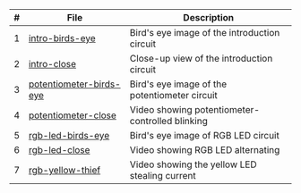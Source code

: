 |   #   | File                                                    | Description                                        |
| :---: | ------------------------------------------------------- | -------------------------------------------------- |
|   1   | [intro-birds-eye](./intro-birds-eye.png)                | Bird's eye image of the introduction circuit       |
|   2   | [intro-close](./intro-close.png)                        | Close-up view of the introduction circuit          |
|   3   | [potentiometer-birds-eye](./potentiometer-birds-eye.png)| Bird's eye image of the potentiometer circuit      |
|   4   | [potentiometer-close](./potentiometer-close.mov)        | Video showing potentiometer-controlled blinking    |
|   5   | [rgb-led-birds-eye](./rgb-led-birds-eye.png)            | Bird's eye image of RGB LED circuit                |
|   6   | [rgb-led-close](./rgb-led-close.mov)                    | Video showing RGB LED alternating                  |
|   7   | [rgb-yellow-thief](./rgb-yellow-thief.mov)              | Video showing the yellow LED stealing current      |
